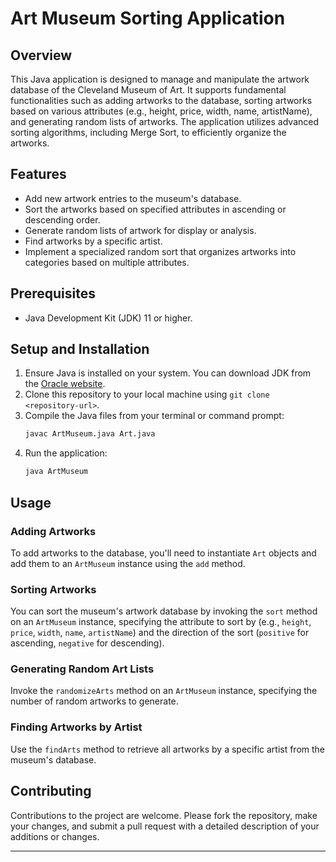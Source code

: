 # Art Museum Sorting Application

## Overview
This Java application is designed to manage and manipulate the artwork database of the Cleveland Museum of Art. It supports fundamental functionalities such as adding artworks to the database, sorting artworks based on various attributes (e.g., height, price, width, name, artistName), and generating random lists of artworks. The application utilizes advanced sorting algorithms, including Merge Sort, to efficiently organize the artworks.

## Features
- Add new artwork entries to the museum's database.
- Sort the artworks based on specified attributes in ascending or descending order.
- Generate random lists of artwork for display or analysis.
- Find artworks by a specific artist.
- Implement a specialized random sort that organizes artworks into categories based on multiple attributes.

## Prerequisites
- Java Development Kit (JDK) 11 or higher.

## Setup and Installation
1. Ensure Java is installed on your system. You can download JDK from the [Oracle website](https://www.oracle.com/java/technologies/javase-jdk11-downloads.html).
2. Clone this repository to your local machine using `git clone <repository-url>`.
3. Compile the Java files from your terminal or command prompt:
    ```bash
    javac ArtMuseum.java Art.java
    ```
4. Run the application:
    ```bash
    java ArtMuseum
    ```

## Usage
### Adding Artworks
To add artworks to the database, you'll need to instantiate `Art` objects and add them to an `ArtMuseum` instance using the `add` method.

### Sorting Artworks
You can sort the museum's artwork database by invoking the `sort` method on an `ArtMuseum` instance, specifying the attribute to sort by (e.g., `height`, `price`, `width`, `name`, `artistName`) and the direction of the sort (`positive` for ascending, `negative` for descending).

### Generating Random Art Lists
Invoke the `randomizeArts` method on an `ArtMuseum` instance, specifying the number of random artworks to generate.

### Finding Artworks by Artist
Use the `findArts` method to retrieve all artworks by a specific artist from the museum's database.

## Contributing
Contributions to the project are welcome. Please fork the repository, make your changes, and submit a pull request with a detailed description of your additions or changes.

---
